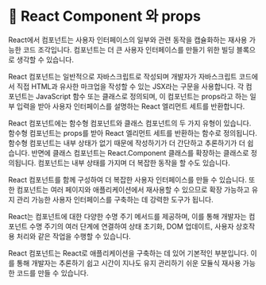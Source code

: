 # 🐔 React Component 와 props

React에서 컴포넌트는 사용자 인터페이스의 일부와 관련 동작을 캡슐화하는 재사용 가능한 코드 조각입니다. 컴포넌트는 더 큰 사용자 인터페이스를 만들기 위한 빌딩 블록으로 생각할 수 있습니다.

React 컴포넌트는 일반적으로 자바스크립트로 작성되며 개발자가 자바스크립트 코드에서 직접 HTML과 유사한 마크업을 작성할 수 있는 JSX라는 구문을 사용합니다. 각 컴포넌트는 JavaScript 함수 또는 클래스로 정의되며, 이 컴포넌트는 props라고 하는 일부 입력을 받아 사용자 인터페이스를 설명하는 React 엘리먼트 세트를 반환합니다.

React 컴포넌트에는 함수형 컴포넌트와 클래스 컴포넌트의 두 가지 유형이 있습니다. 함수형 컴포넌트는 props를 받아 React 엘리먼트 세트를 반환하는 함수로 정의됩니다. 함수형 컴포넌트는 내부 상태가 없기 때문에 작성하기가 더 간단하고 추론하기가 더 쉽습니다. 반면에 클래스 컴포넌트는 React.Component 클래스를 확장하는 클래스로 정의됩니다. 컴포넌트는 내부 상태를 가지며 더 복잡한 동작을 할 수도 있습니다.

React 컴포넌트를 함께 구성하여 더 복잡한 사용자 인터페이스를 만들 수 있습니다. 또한 컴포넌트는 여러 페이지와 애플리케이션에서 재사용할 수 있으므로 확장 가능하고 유지 관리 가능한 사용자 인터페이스를 구축하는 데 강력한 도구가 됩니다.

React는 컴포넌트에 대한 다양한 수명 주기 메서드를 제공하며, 이를 통해 개발자는 컴포넌트 수명 주기의 여러 단계에 연결하여 상태 초기화, DOM 업데이트, 사용자 상호작용 처리와 같은 작업을 수행할 수 있습니다.

React 컴포넌트는 React로 애플리케이션을 구축하는 데 있어 기본적인 부분입니다. 이를 통해 개발자는 추론하기 쉽고 시간이 지나도 유지 관리하기 쉬운 모듈식 재사용 가능한 코드를 만들 수 있습니다.
